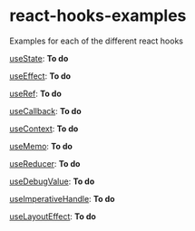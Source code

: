 # react-hooks-examples
Examples for each of the different react hooks

[useState](https://github.com/mlefebvr/react-hooks-examples/usestate):
**To do**

[useEffect](https://github.com/mlefebvr/react-hooks-examples/useeffect):
**To do**

[useRef](https://github.com/mlefebvr/react-hooks-examples/useref):
**To do**

[useCallback](https://github.com/mlefebvr/react-hooks-examples/usecallback):
**To do**

[useContext](https://github.com/mlefebvr/react-hooks-examples/usecontext):
**To do**

[useMemo](https://github.com/mlefebvr/react-hooks-examples/usememo):
**To do**

[useReducer](https://github.com/mlefebvr/react-hooks-examples/usereducer):
**To do**

[useDebugValue](https://github.com/mlefebvr/react-hooks-examples/usedebugvalue):
**To do**

[useImperativeHandle](https://github.com/mlefebvr/react-hooks-examples/useimperativehandle):
**To do**

[useLayoutEffect](https://github.com/mlefebvr/react-hooks-examples/uselayouteffect):
**To do**
